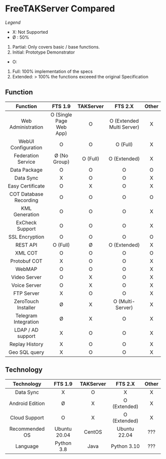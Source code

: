 # FreeTAKServer Compared

*Legend*

*  X: Not Supported
*  Ø : 50%
1. Partial: Only covers basic / base functions.  
2. Initial: Prototype Demonstrator
* O:  
1. Full: 100% implementation of the specs 
2. Extended: > 100% the functions exceeed the original Specification

## Function
| Function                 |  FTS 1.9                 |  TAKServer   | FTS 2.X                    | Other        |
|       :-:                |       :-:                |      :-:     |      :-:                   |      :-:     |
| Web Administration       | O (Single Page Web App)  |    O         |  O (Extended Multi Server) |      X       |
| WebUI Configuration      | O                        |    O         |     O (Full)               |      X       |
| Federation Service       | Ø (No Group)             |    O (Full)  |     O (Extended)           |      X       |
| Data Package             |     O                    |    O         |     O                      |      O       |
| Data Sync                |     X                    |    O         |     O                      |      X       |
| Easy Certificate         |     O                    |    X         |     O                      |      X       |
| COT Database Recording   |     O                    |    O         |     O                      |      O       |
| KML Generation           |     O                    |    O         |     O                      |      X       |
| ExCheck Support          |     O                    |    O         |     O                      |      X       |
| SSL Encryption           |     O                    |    O         |     O                      |      O       |
| REST API                 |     O (Full)             |    Ø         |     O (Extended)           |      X       |
| XML COT                  |     O                    |    O         |     O                      |      O       |
| Protobuf COT             |     X                    |    O         |     O                      |      X       |
| WebMAP                   |     O                    |    O         |     O                      |      X       |
| Video Server             |     O                    |    X         |     O                      |      X       |
| Voice Server             |     O                    |    X         |     O                      |      X       |
| FTP Server               |     X                    |    O         |     O                      |      X       |
| ZeroTouch Installer      |     Ø                    |    X         |     O (Multi-Server)       |      X       |
| Telegram Integration     |     Ø                    |    X         |     O                      |      X       |
| LDAP / AD support        |     X                    |    O         |     O                      |      X       |
| Replay History           |     X                    |    O         |     O                      |      X       |
| Geo SQL query            |     X                    |    O         |     O                      |      X       |

## Technology

| Technology          |  FTS 1.9            |  TAKServer    |    FTS 2.X       | Other        |
|       :-:           |       :-:           |      :-:      |      :-:         |      :-:     |
| Data Sync           |      X              |      O        |     X            |      X       |
| Android Edition     |      Ø              |      X        |     O (Extended) |      X       |
| Cloud Support       |      O              |      X        |     O (Extended) |      X       |
| Recommended OS      |      Ubuntu 20.04   |      CentOS   |     Ubuntu 22.04 |      ???     |
| Language            |      Python 3.8     |      Java     |     Python 3.10  |      ???     |


